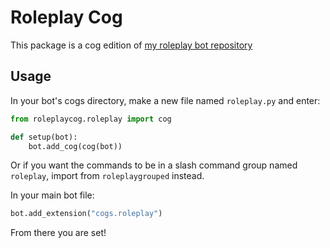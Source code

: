 # Roleplay Cog
This package is a cog edition of [my roleplay bot repository](https://github.com/mariohero24/Roleplay-Bot)
## Usage
In your bot's cogs directory, make a new file named `roleplay.py` and enter:
```py
from roleplaycog.roleplay import cog

def setup(bot):
	bot.add_cog(cog(bot))
```
Or if you want the commands to be in a slash command group named `roleplay`, import from `roleplaygrouped` instead.

In your main bot file:
```py
bot.add_extension("cogs.roleplay")
```
From there you are set!